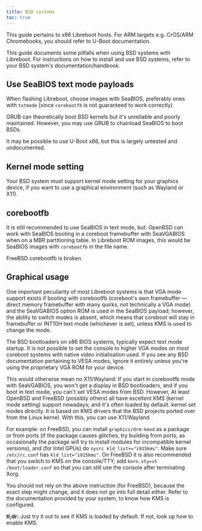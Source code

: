 ```yaml
---
title: BSD systems
toc: true
---
```


This guide pertains to x86 Libreboot hosts. For ARM targets e.g. CrOS/ARM
Chromebooks, you should refer to U-Boot documentation.

This guide documents some pitfalls when using BSD systems with Libreboot.
For instructions on how to install and use BSD systems, refer to your BSD
system's documentation/handbook.

## Use SeaBIOS text mode payloads

When flashing Libreboot, choose images with SeaBIOS, preferably ones with `txtmode` (since `corebootfb` is not guaranteed to work correctly).

GRUB can theoretically boot BSD kernels but it's unreliable and poorly
maintained. However, you may use GRUB to chainload SeaBIOS to boot BSDs.

It may be possible to use U-Boot x86, but this is largely untested and
undocumented.

## Kernel mode setting

Your BSD system must support kernel mode setting for your graphics device, if
you want to use a graphical environment (such as Wayland or X11).

## corebootfb

It is still recommended to use SeaBIOS in text mode, but: OpenBSD can work with
SeaBIOS booting in a coreboot framebuffer with SeaVGABIOS when on a MBR
partitioning table. In Libreboot ROM images, this would be SeaBIOS images with
`corebootfb` in the file name.

FreeBSD corebootfb is broken.

## Graphical usage

One important peculiarity of most Libreboot systems is that VGA mode support
exists if booting with corebootfb (coreboot's own framebuffer &mdash; direct
memory framebuffer with many quirks, not technically a VGA mode) and the
SeaVGABIOS option ROM is used in the SeaBIOS payload; however, the ability to
switch modes is absent, which means that coreboot will stay in framebuffer or
INT10H text mode (whichever is set), unless KMS is used to change the mode.

The BSD bootloaders on x86 BIOS systems, typically expect text mode startup. It
is not possible to set the console to higher VGA modes on most coreboot systems
with native video initialisation used. If you see any BSD documentation
pertaining to VESA modes, ignore it entirely unless you're using the
proprietary VGA ROM for your device.

This would otherwise mean no X11/Wayland: If you start in corebootfb mode with
SeaVGABIOS, you won't get a display in BSD bootloaders, and if you boot in text
mode, you can't set VESA modes from BSD. However, At least OpenBSD and FreeBSD
(possibly others) all have excellent KMS (kernel mode setting) support
nowadays; and it's often loaded by default. kernel set modes directly. It is
based on KMS drivers that the BSD projects ported over from the Linux kernel.
With this, you can use X11/Wayland.

For example: on FreeBSD, you can install `graphics/drm-kmod` as a package or
from ports (if the package causes glitches, try building from ports, as
occasionally the package will try to install modules for incompatible kernel
versions), and (for Intel GPUs) do `sysrc kld_list+="i915kms"`. Make sure
`/etc/rc.conf` has `kld_list="i915kms"`. On FreeBSD it is also recommended that
you switch to KMS on the console/TTY; add `kern.vty=vt` `/boot/loader.conf` so
that you can still use the console after terminating Xorg.

You should not rely on the above instruction (for FreeBSD), because the exact
step might change, and it does not go into full detail either. Refer to the
documentation provided by your system, to know how KMS is configured.

**tl;dr:** Just try it out to see if KMS is loaded by default. If not, look up
how to enable KMS.
